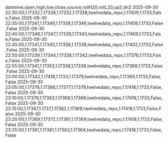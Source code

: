 datetime,open,high,low,close,source,rollH20,rollL20,up2,dn2
2025-09-30 22:30:00,1.17332,1.17338,1.17332,1.17338,twelvedata_repo,1.17409,1.1733,False,False
2025-09-30 22:35:00,1.17341,1.17346,1.17338,1.17346,twelvedata_repo,1.17409,1.1733,False,False
2025-09-30 22:40:00,1.17346,1.17347,1.17339,1.17343,twelvedata_repo,1.17409,1.1733,False,False
2025-09-30 22:45:00,1.17341,1.17345,1.17338,1.17338,twelvedata_repo,1.17402,1.1733,False,False
2025-09-30 22:50:00,1.17339,1.17344,1.17338,1.17342,twelvedata_repo,1.17376,1.1733,False,False
2025-09-30 22:55:00,1.17341,1.17353,1.17338,1.17338,twelvedata_repo,1.17369,1.1733,False,False
2025-09-30 23:00:00,1.17342,1.17418,1.1733,1.17379,twelvedata_repo,1.17369,1.1733,False,False
2025-09-30 23:05:00,1.17378,1.17386,1.17377,1.17379,twelvedata_repo,1.17418,1.1733,False,False
2025-09-30 23:10:00,1.17376,1.17383,1.17366,1.17369,twelvedata_repo,1.17418,1.1733,False,False
2025-09-30 23:15:00,1.17367,1.1737,1.17362,1.17369,twelvedata_repo,1.17418,1.1733,False,False
2025-09-30 23:20:00,1.17369,1.17372,1.17361,1.17369,twelvedata_repo,1.17418,1.1733,False,False
2025-09-30 23:25:00,1.17381,1.17381,1.17363,1.17364,twelvedata_repo,1.17418,1.1733,False,False
